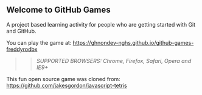 ## Welcome to GitHub Games

A project based learning activity for people who are getting started with Git and GitHub.

You can play the game at: https://ghnondev-nghs.github.io/github-games-freddyrodbx

>> _*SUPPORTED BROWSERS*: Chrome, Firefox, Safari, Opera and IE9+_

This fun open source game was cloned from: https://github.com/jakesgordon/javascript-tetris
